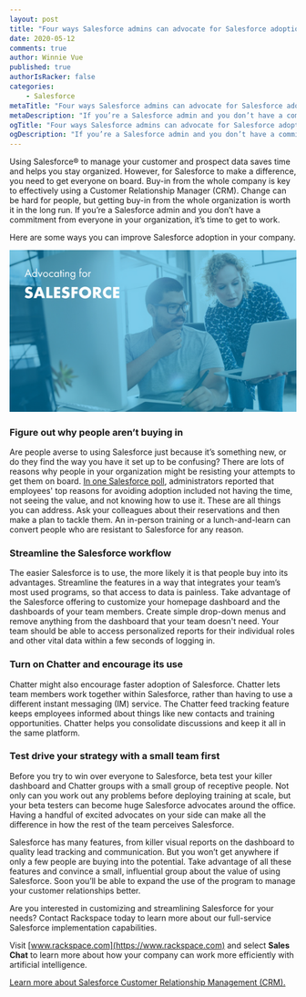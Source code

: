 ```yaml
---
layout: post
title: "Four ways Salesforce admins can advocate for Salesforce adoption"
date: 2020-05-12
comments: true
author: Winnie Vue
published: true
authorIsRacker: false
categories:
    - Salesforce
metaTitle: "Four ways Salesforce admins can advocate for Salesforce adoption"
metaDescription: "If you’re a Salesforce admin and you don’t have a commitment from everyone in your organization, it’s time to get to work."
ogTitle: "Four ways Salesforce admins can advocate for Salesforce adoption"
ogDescription: "If you’re a Salesforce admin and you don’t have a commitment from everyone in your organization, it’s time to get to work."
---
```


Using Salesforce&reg; to manage your customer and prospect data saves time and helps you stay organized. However, for Salesforce to make a difference, you need to get everyone on board. Buy-in from the whole company is key to effectively using a Customer Relationship Manager (CRM). Change can be hard for people, but getting buy-in from the whole organization is worth it in the long run. If you’re a Salesforce admin and you don’t have a commitment from everyone in your organization, it’s time to get to work.

Here are some ways you can improve Salesforce adoption in your company.

<!--more-->

![](photo1.png)

### Figure out why people aren’t buying in

Are people averse to using Salesforce just because it’s something new, or do they find the way you have it set up to be confusing? There are lots of reasons why people in your organization might be resisting your attempts to get them on board. [In one Salesforce poll](https://admin.salesforce.com/blog/2018/tips-resources-adoption-awesome-admin-community), administrators reported that employees' top reasons for avoiding adoption included not having the time, not seeing the value, and not knowing how to use it. These are all things you can address. Ask your colleagues about their reservations and then make a plan to tackle them. An in-person training or a lunch-and-learn can convert people who are resistant to Salesforce for any reason.

### Streamline the Salesforce workflow

The easier Salesforce is to use, the more likely it is that people buy into its advantages. Streamline the features in a way that integrates your team’s most used programs, so that access to data is painless. Take advantage of the Salesforce  offering to customize your homepage dashboard and the dashboards of your team members. Create simple drop-down menus and remove anything from the dashboard that your team doesn't need. Your team should be able to access personalized reports for their individual roles and other vital data within a few seconds of logging in.

### Turn on Chatter and encourage its use

Chatter might also encourage faster adoption of Salesforce. Chatter lets team members work together within Salesforce, rather than having to use a different instant messaging (IM) service. The Chatter feed tracking feature keeps employees informed about things like new contacts and training opportunities. Chatter helps you consolidate discussions and keep it all in the same platform.


### Test drive your strategy with a small team first

Before you try to win over everyone to Salesforce, beta test your killer dashboard and Chatter groups with a small group of receptive people. Not only can you work out any problems before deploying training at scale, but your beta testers can become huge Salesforce advocates around the office. Having a handful of excited advocates on your side can make all the difference in how the rest of the team perceives Salesforce.

Salesforce has many features, from killer visual reports on the dashboard to quality lead tracking and communication. But you won’t get anywhere if only a few people are buying into the potential. Take advantage of all these features and convince a small, influential group about the value of using Salesforce. Soon you’ll be able to expand the use of the program to manage your customer relationships better.

Are you interested in customizing and streamlining Salesforce for your needs? Contact Rackspace today to learn more about our full-service Salesforce implementation capabilities.

Visit [www.rackspace.com](https://www.rackspace.com) and select **Sales Chat** to learn more about how your company can work more efficiently with artificial intelligence.

<a class="cta teal" id="cta" href="https://www.rackspace.com/salesforce">Learn more about Salesforce Customer Relationship Management (CRM).</a>
